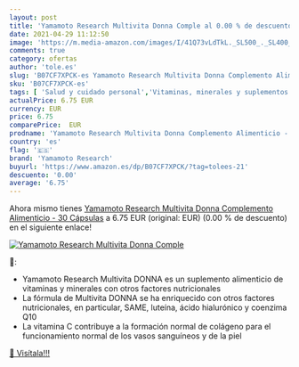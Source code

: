 ```yaml
---
layout: post
title: 'Yamamoto Research Multivita Donna Comple al 0.00 % de descuento'
date: 2021-04-29 11:12:50
image: 'https://m.media-amazon.com/images/I/41Q73vLdTkL._SL500_._SL400_.jpg'
comments: true
category: ofertas
author: 'tole.es'
slug: 'B07CF7XPCK-es Yamamoto Research Multivita Donna Complemento Alimenticio...'
sku: 'B07CF7XPCK-es'
tags: [ 'Salud y cuidado personal','Vitaminas, minerales y suplementos en medicamentos, remedios y suplementos dietéticos','alimenticio','complemento','yamamoto research', ]
actualPrice: 6.75 EUR
currency: EUR
price: 6.75
comparePrice:  EUR
prodname: 'Yamamoto Research Multivita Donna Complemento Alimenticio - 30 Cápsulas'
country: 'es'
flag: '🇪🇸'
brand: 'Yamamoto Research'
buyurl: 'https://www.amazon.es/dp/B07CF7XPCK/?tag=tolees-21'
descuento: '0.00'
average: '6.75'
---
```


Ahora mismo tienes [Yamamoto Research Multivita Donna Complemento Alimenticio - 30 Cápsulas](https://www.amazon.es/dp/B07CF7XPCK/?tag=tolees-21) a 6.75 EUR (original:  EUR) (0.00 %  de descuento) en el siguiente enlace!

[![Yamamoto Research Multivita Donna Comple](https://m.media-amazon.com/images/I/41Q73vLdTkL._SL500_._SL400_.jpg)](https://www.amazon.es/dp/B07CF7XPCK/?tag=tolees-21)

🔎:

- Yamamoto Research Multivita DONNA es un suplemento alimenticio de vitaminas y minerales con otros factores nutricionales
- La fórmula de Multivita DONNA se ha enriquecido con otros factores nutricionales, en particular, SAME, luteína, ácido hialurónico y coenzima Q10
- La vitamina C contribuye a la formación normal de colágeno para el funcionamiento normal de los vasos sanguíneos y de la piel

[🛒 Visítala!!!](https://www.amazon.es/dp/B07CF7XPCK/?tag=tolees-21)
